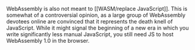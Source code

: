 WebAssembly is also not meant to [[WASM/replace JavaScript]]. This is somewhat of a controversial opinion, as a large group of WebAssembly devotees online are convinced that it represents the death knell of JavaScript. While it might signal the beginning of a new era in which you write significantly less manual JavaScript, you still need JS to host WebAssembly 1.0 in the browser.
